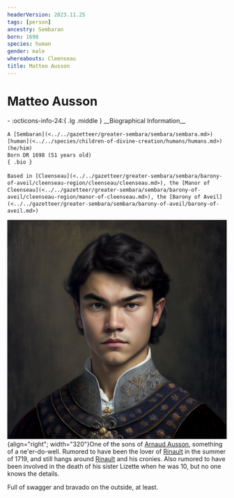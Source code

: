 ```yaml
---
headerVersion: 2023.11.25
tags: [person]
ancestry: Sembaran
born: 1698
species: human
gender: male
whereabouts: Cleenseau
title: Matteo Ausson
---
```

# Matteo Ausson
<div class="grid cards ext-narrow-margin ext-one-column" markdown>
- :octicons-info-24:{ .lg .middle } __Biographical Information__

    A [Sembaran](<../../gazetteer/greater-sembara/sembara/sembara.md>) [human](<../../species/children-of-divine-creation/humans/humans.md>) (he/him)  
    Born DR 1698 (51 years old)  
    { .bio }

    Based in [Cleenseau](<../../gazetteer/greater-sembara/sembara/barony-of-aveil/cleenseau-region/cleenseau/cleenseau.md>), the [Manor of Cleenseau](<../../gazetteer/greater-sembara/sembara/barony-of-aveil/cleenseau-region/manor-of-cleenseau.md>), the [Barony of Aveil](<../../gazetteer/greater-sembara/sembara/barony-of-aveil/barony-of-aveil.md>)
</div>


![Matteo Ausson](../../assets/matteo-ausson.png){align="right"; width="320"}One of the sons of [Arnaud Ausson](<./arnaud-ausson.md>), something of a ne'er-do-well. Rumored to have been the lover of [Rinault](<./rinault-essford.md>) in the summer of 1719, and still hangs around [Rinault](<./rinault-essford.md>) and his cronies. Also rumored to have been involved in the death of his sister Lizette when he was 10, but no one knows the details.

Full of swagger and bravado on the outside, at least.


